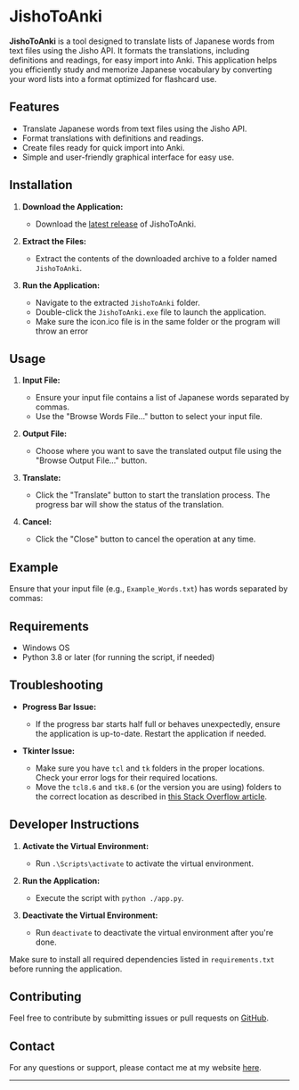 # JishoToAnki

**JishoToAnki** is a tool designed to translate lists of Japanese words from text files using the Jisho API. It formats the translations, including definitions and readings, for easy import into Anki. This application helps you efficiently study and memorize Japanese vocabulary by converting your word lists into a format optimized for flashcard use.

## Features

- Translate Japanese words from text files using the Jisho API.
- Format translations with definitions and readings.
- Create files ready for quick import into Anki.
- Simple and user-friendly graphical interface for easy use.

## Installation

1. **Download the Application:**
   - Download the [latest release](https://github.com/Puffy12/Japanese-Word-Dumper/releases/tag/v1.0.0) of JishoToAnki.

2. **Extract the Files:**
   - Extract the contents of the downloaded archive to a folder named `JishoToAnki`.

3. **Run the Application:**
   - Navigate to the extracted `JishoToAnki` folder.
   - Double-click the `JishoToAnki.exe` file to launch the application.
   - Make sure the icon.ico file is in the same folder or the program will throw an error

## Usage

1. **Input File:**
   - Ensure your input file contains a list of Japanese words separated by commas.
   - Use the "Browse Words File..." button to select your input file.

2. **Output File:**
   - Choose where you want to save the translated output file using the "Browse Output File..." button.

3. **Translate:**
   - Click the "Translate" button to start the translation process. The progress bar will show the status of the translation.

4. **Cancel:**
   - Click the "Close" button to cancel the operation at any time.

## Example

Ensure that your input file (e.g., `Example_Words.txt`) has words separated by commas:


## Requirements

- Windows OS
- Python 3.8 or later (for running the script, if needed)

## Troubleshooting

- **Progress Bar Issue:**
  - If the progress bar starts half full or behaves unexpectedly, ensure the application is up-to-date. Restart the application if needed.

- **Tkinter Issue:**
  - Make sure you have `tcl` and `tk` folders in the proper locations. Check your error logs for their required locations.
  - Move the `tcl8.6` and `tk8.6` (or the version you are using) folders to the correct location as described in [this Stack Overflow article](https://stackoverflow.com/questions/29320039/python-tkinter-throwing-tcl-error).

## Developer Instructions

1. **Activate the Virtual Environment:**
   - Run `.\Scripts\activate` to activate the virtual environment.

2. **Run the Application:**
   - Execute the script with `python ./app.py`.

3. **Deactivate the Virtual Environment:**
   - Run `deactivate` to deactivate the virtual environment after you're done.

Make sure to install all required dependencies listed in `requirements.txt` before running the application.

## Contributing

Feel free to contribute by submitting issues or pull requests on [GitHub](https://github.com/Puffy12/Japanese-Word-Dumper).

## Contact

For any questions or support, please contact me at my website [here](https://michaelmehrdadi.vercel.app/).

---
